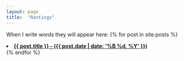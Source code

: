 ```yaml
---
layout: page
title:  "Rantings"
---
```

When I write words they will appear here:
{% for post in site.posts %}
  <li>
    <b><a href="{{ post.url }}">{{ post.title }} - ({{ post.date | date: '%B %d, %Y' }})</a></b>
  </li>
{% endfor %}


